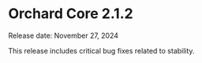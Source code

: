 # Orchard Core 2.1.2

Release date: November 27, 2024

This release includes critical bug fixes related to stability.
